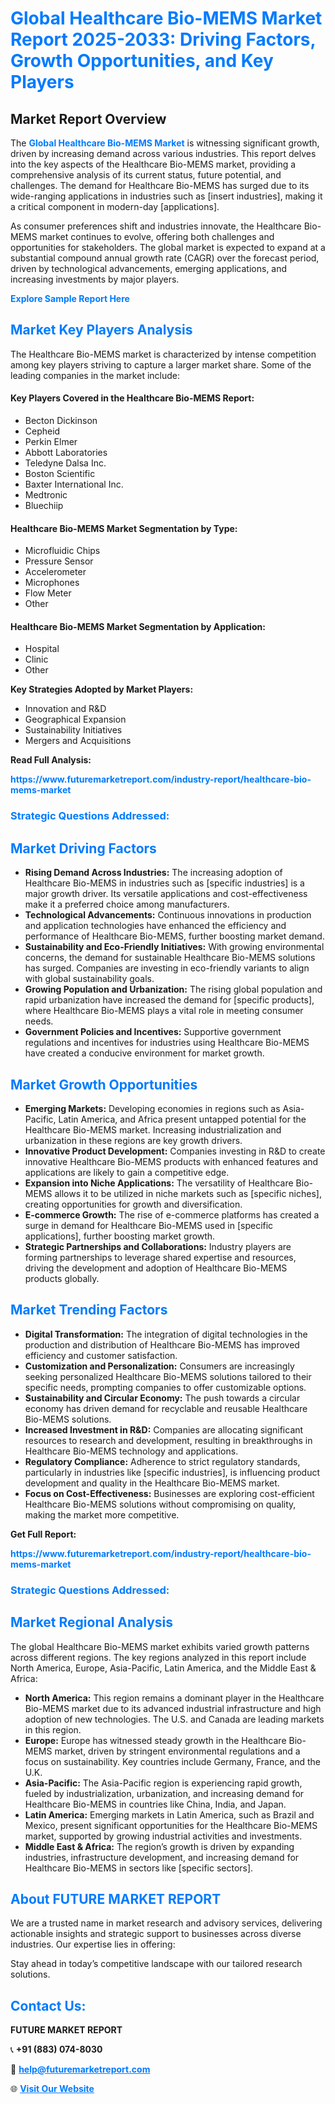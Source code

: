 <h1 style="color: #007BFF;">Global Healthcare Bio-MEMS Market Report 2025-2033: Driving Factors, Growth Opportunities, and Key Players</h1>

<section id="overview">
<h2>Market Report Overview</h2>
<p>The <a href="https://www.futuremarketreport.com/industry-report/healthcare-bio-mems-market" style="color: #007BFF; text-decoration: none;"><strong>Global Healthcare Bio-MEMS Market</strong></a> is witnessing significant growth, driven by increasing demand across various industries. This report delves into the key aspects of the Healthcare Bio-MEMS market, providing a comprehensive analysis of its current status, future potential, and challenges. The demand for Healthcare Bio-MEMS has surged due to its wide-ranging applications in industries such as [insert industries], making it a critical component in modern-day [applications].</p>
<p>As consumer preferences shift and industries innovate, the Healthcare Bio-MEMS market continues to evolve, offering both challenges and opportunities for stakeholders. The global market is expected to expand at a substantial compound annual growth rate (CAGR) over the forecast period, driven by technological advancements, emerging applications, and increasing investments by major players.</p>
</section>

<section id="overview">
<p><a href="https://www.futuremarketreport.com/request-sample/reportId=77965" style="color: #007BFF; text-decoration: none;"><strong>Explore Sample Report Here</strong></a></p>
</section>

<section id="key-players">
<h2 style="color: #007BFF;">Market Key Players Analysis</h2>
<p>The Healthcare Bio-MEMS market is characterized by intense competition among key players striving to capture a larger market share. Some of the leading companies in the market include:</p>
<h4>Key Players Covered in the Healthcare Bio-MEMS Report:</h4>
<ul><li>Becton Dickinson</li><li>Cepheid</li><li>Perkin Elmer</li><li>Abbott Laboratories</li><li>Teledyne Dalsa Inc.</li><li>Boston Scientific</li><li>Baxter International Inc.</li><li>Medtronic</li><li>Bluechiip</li></ul>
<h4>Healthcare Bio-MEMS Market Segmentation by Type:</h4>
<ul><li>Microfluidic Chips</li><li>Pressure Sensor</li><li>Accelerometer</li><li>Microphones</li><li>Flow Meter</li><li>Other</li></ul>

<h4>Healthcare Bio-MEMS Market Segmentation by Application:</h4>
<ul><li>Hospital</li><li>Clinic</li><li>Other</li></ul>
<p><strong>Key Strategies Adopted by Market Players:</strong></p>
<ul>
<li>Innovation and R&D</li>
<li>Geographical Expansion</li>
<li>Sustainability Initiatives</li>
<li>Mergers and Acquisitions</li>
</ul>
</section>

<section>
<p><strong>Read Full Analysis: </strong></p><a href="https://www.futuremarketreport.com/industry-report/healthcare-bio-mems-market" style="color: #007BFF; text-decoration: none;"><strong>https://www.futuremarketreport.com/industry-report/healthcare-bio-mems-market</strong></a>
<h3 style="color: #007BFF;">Strategic Questions Addressed:</h3>
</section>

<section id="driving-factors">
<h2 style="color: #007BFF;">Market Driving Factors</h2>
<ul>
<li><strong>Rising Demand Across Industries:</strong> The increasing adoption of Healthcare Bio-MEMS in industries such as [specific industries] is a major growth driver. Its versatile applications and cost-effectiveness make it a preferred choice among manufacturers.</li>
<li><strong>Technological Advancements:</strong> Continuous innovations in production and application technologies have enhanced the efficiency and performance of Healthcare Bio-MEMS, further boosting market demand.</li>
<li><strong>Sustainability and Eco-Friendly Initiatives:</strong> With growing environmental concerns, the demand for sustainable Healthcare Bio-MEMS solutions has surged. Companies are investing in eco-friendly variants to align with global sustainability goals.</li>
<li><strong>Growing Population and Urbanization:</strong> The rising global population and rapid urbanization have increased the demand for [specific products], where Healthcare Bio-MEMS plays a vital role in meeting consumer needs.</li>
<li><strong>Government Policies and Incentives:</strong> Supportive government regulations and incentives for industries using Healthcare Bio-MEMS have created a conducive environment for market growth.</li>
</ul>
</section>

<section id="growth-opportunities">
<h2 style="color: #007BFF;">Market Growth Opportunities</h2>
<ul>
<li><strong>Emerging Markets:</strong> Developing economies in regions such as Asia-Pacific, Latin America, and Africa present untapped potential for the Healthcare Bio-MEMS market. Increasing industrialization and urbanization in these regions are key growth drivers.</li>
<li><strong>Innovative Product Development:</strong> Companies investing in R&D to create innovative Healthcare Bio-MEMS products with enhanced features and applications are likely to gain a competitive edge.</li>
<li><strong>Expansion into Niche Applications:</strong> The versatility of Healthcare Bio-MEMS allows it to be utilized in niche markets such as [specific niches], creating opportunities for growth and diversification.</li>
<li><strong>E-commerce Growth:</strong> The rise of e-commerce platforms has created a surge in demand for Healthcare Bio-MEMS used in [specific applications], further boosting market growth.</li>
<li><strong>Strategic Partnerships and Collaborations:</strong> Industry players are forming partnerships to leverage shared expertise and resources, driving the development and adoption of Healthcare Bio-MEMS products globally.</li>
</ul>
</section>

<section id="trending-factors">
<h2 style="color: #007BFF;">Market Trending Factors</h2>
<ul>
<li><strong>Digital Transformation:</strong> The integration of digital technologies in the production and distribution of Healthcare Bio-MEMS has improved efficiency and customer satisfaction.</li>
<li><strong>Customization and Personalization:</strong> Consumers are increasingly seeking personalized Healthcare Bio-MEMS solutions tailored to their specific needs, prompting companies to offer customizable options.</li>
<li><strong>Sustainability and Circular Economy:</strong> The push towards a circular economy has driven demand for recyclable and reusable Healthcare Bio-MEMS solutions.</li>
<li><strong>Increased Investment in R&D:</strong> Companies are allocating significant resources to research and development, resulting in breakthroughs in Healthcare Bio-MEMS technology and applications.</li>
<li><strong>Regulatory Compliance:</strong> Adherence to strict regulatory standards, particularly in industries like [specific industries], is influencing product development and quality in the Healthcare Bio-MEMS market.</li>
<li><strong>Focus on Cost-Effectiveness:</strong> Businesses are exploring cost-efficient Healthcare Bio-MEMS solutions without compromising on quality, making the market more competitive.</li>
</ul>
</section>

<section>
<p><strong>Get Full Report: </strong></p><a href="https://www.futuremarketreport.com/industry-report/healthcare-bio-mems-market" style="color: #007BFF; text-decoration: none;"><strong>https://www.futuremarketreport.com/industry-report/healthcare-bio-mems-market</strong></a>
<h3 style="color: #007BFF;">Strategic Questions Addressed:</h3>
</section>


<section id="regional-analysis">
<h2 style="color: #007BFF;">Market Regional Analysis</h2>
<p>The global Healthcare Bio-MEMS market exhibits varied growth patterns across different regions. The key regions analyzed in this report include North America, Europe, Asia-Pacific, Latin America, and the Middle East & Africa:</p>
<ul>
<li><strong>North America:</strong> This region remains a dominant player in the Healthcare Bio-MEMS market due to its advanced industrial infrastructure and high adoption of new technologies. The U.S. and Canada are leading markets in this region.</li>
<li><strong>Europe:</strong> Europe has witnessed steady growth in the Healthcare Bio-MEMS market, driven by stringent environmental regulations and a focus on sustainability. Key countries include Germany, France, and the U.K.</li>
<li><strong>Asia-Pacific:</strong> The Asia-Pacific region is experiencing rapid growth, fueled by industrialization, urbanization, and increasing demand for Healthcare Bio-MEMS in countries like China, India, and Japan.</li>
<li><strong>Latin America:</strong> Emerging markets in Latin America, such as Brazil and Mexico, present significant opportunities for the Healthcare Bio-MEMS market, supported by growing industrial activities and investments.</li>
<li><strong>Middle East & Africa:</strong> The region’s growth is driven by expanding industries, infrastructure development, and increasing demand for Healthcare Bio-MEMS in sectors like [specific sectors].</li>
</ul>
</section>

<footer>
<h2 style="color: #007BFF;">About FUTURE MARKET REPORT</h2>
<p>We are a trusted name in market research and advisory services, delivering actionable insights and strategic support to businesses across diverse industries. Our expertise lies in offering:</p>

<p>Stay ahead in today’s competitive landscape with our tailored research solutions.</p>

<h2 style="color: #007BFF;">Contact Us:</h2>
<p><strong>FUTURE MARKET REPORT</strong></p>
<p>📞 <strong>+91 (883) 074-8030</strong></p>
<p>📧 <strong><a href="mailto:help@futuremarketreport.com" style="color: #007BFF;">help@futuremarketreport.com</a></strong></p>
<p>🌐 <strong><a href="https://www.futuremarketreport.com/" style="color: #007BFF;">Visit Our Website</a></strong></p>
</footer>